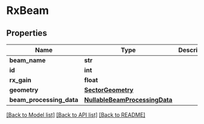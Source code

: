 # RxBeam

## Properties
Name | Type | Description | Notes
------------ | ------------- | ------------- | -------------
**beam_name** | **str** |  | [optional] 
**id** | **int** |  | [optional] 
**rx_gain** | **float** |  | [optional] 
**geometry** | [**SectorGeometry**](SectorGeometry.md) |  | [optional] 
**beam_processing_data** | [**NullableBeamProcessingData**](NullableBeamProcessingData.md) |  | [optional] 

[[Back to Model list]](../README.md#documentation-for-models) [[Back to API list]](../README.md#documentation-for-api-endpoints) [[Back to README]](../README.md)


